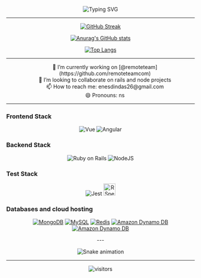 
<!--
**enesdindas/enesdindas** is a ✨ _special_ ✨ repository because its `README.md` (this file) appears on your GitHub profile.

Here are some ideas to get you started:
-->


<div align="center">
  
![Typing SVG](https://readme-typing-svg.herokuapp.com?color=03A062&center=true&vCenter=true&width=600&lines=Hi%2C+I'm+ns.+A+Software+Engineer.;Follow+the+White+Rabbit...)

---

[![GitHub Streak](http://github-readme-streak-stats.herokuapp.com?user=enesdindas&theme=radical)](https://git.io/streak-stats)

[![Anurag's GitHub stats](https://github-readme-stats.vercel.app/api?username=enesdindas&show_icons=true&theme=radical)
](https://github.com/anuraghazra/github-readme-stats)

[![Top Langs](https://github-readme-stats.vercel.app/api/top-langs/?username=enesdindas&layout=compact&theme=radical)](https://github.com/anuraghazra/github-readme-stats)

---

  <ul style="list-style: none;">
    <li>🔭 I’m currently working on [@remoteteam](https://github.com/remoteteamcom)</li>
    <li>👯 I’m looking to collaborate on rails and node projects</li>
    <li>📫 How to reach me: enesdindas26@gmail.com</li>
    <li>😄 Pronouns: ns</li>
  </ul>  

<!-- - 🌱 I’m currently learning GoLang -->
<!-- - 🤔 I’m looking for help with ... -->
<!-- - 💬 Ask me about ... -->
<!-- - ⚡ Fun fact: ... -->

---
<h3 align="left">Frontend Stack</h3>
<p>
   <img alt="Vue" src="https://img.shields.io/badge/vuejs-%2335495e.svg?style=for-the-badge&logo=vuedotjs&logoColor=%234FC08D"></img>
   <img alt="Angular" src="https://img.shields.io/badge/angular-%23DD0031.svg?style=for-the-badge&logo=angular&logoColor=white"></img>
</p>

<h3 align="left">Backend Stack</h3>
<p>
   <img alt="Ruby on Rails" src="https://img.shields.io/badge/rails-%23CC0000.svg?style=for-the-badge&logo=ruby-on-rails&logoColor=white"></img>
   <img alt="NodeJS" src="https://img.shields.io/badge/node.js-6DA55F?style=for-the-badge&logo=node.js&logoColor=white"></img>
</p>

<h3 align="left">Test Stack</h3>
<p>
   <img alt="Jest" src="https://img.shields.io/badge/-jest-%23C21325?style=for-the-badge&logo=jest&logoColor=white"></img> 
   <img alt="RSpec" style="widht: 2rem; height: 2rem;" src="https://iconape.com/wp-content/png_logo_vector/rspec-logo.png"></img> 
</p>


<h3 align="left">Databases and cloud hosting</h3>
<p>
    <a href="#"><img alt="MongoDB" src ="https://img.shields.io/badge/MongoDB-%234ea94b.svg?style=for-the-badge&logo=mongodb&logoColor=white"></a>
    <a href="#"><img alt="MySQL" src="https://img.shields.io/badge/mysql-%2300f.svg?style=for-the-badge&logo=mysql&logoColor=white"></a>
    <a href="#"><img alt="Redis" src="https://img.shields.io/badge/redis-%23DD0031.svg?style=for-the-badge&logo=redis&logoColor=white"></a>
    <a href="#"><img alt="Amazon Dynamo DB" src="https://img.shields.io/badge/Amazon%20DynamoDB-4053D6?style=for-the-badge&logo=Amazon%20DynamoDB&logoColor=white">
    <a href="#"><img alt="Amazon Dynamo DB" src="https://img.shields.io/badge/postgres-%23316192.svg?style=for-the-badge&logo=postgresql&logoColor=white">
</a>
</p>
---
  
![Snake animation](https://svgshare.com/i/_CU.svg)

---
![visitors](https://visitor-badge.laobi.icu/badge?page_id=enesdindas.enesdindas)
</div>
